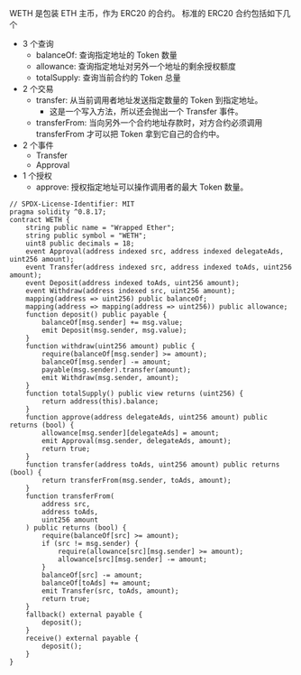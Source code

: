 WETH 是包装 ETH 主币，作为 ERC20 的合约。
标准的 ERC20 合约包括如下几个
- 3 个查询
  - balanceOf: 查询指定地址的 Token 数量
  - allowance: 查询指定地址对另外一个地址的剩余授权额度
  - totalSupply: 查询当前合约的 Token 总量
- 2 个交易
  - transfer: 从当前调用者地址发送指定数量的 Token 到指定地址。
    - 这是一个写入方法，所以还会抛出一个 Transfer 事件。
  - transferFrom: 当向另外一个合约地址存款时，对方合约必须调用 transferFrom 才可以把 Token 拿到它自己的合约中。
- 2 个事件
  - Transfer
  - Approval
- 1 个授权
  - approve: 授权指定地址可以操作调用者的最大 Token 数量。
```
// SPDX-License-Identifier: MIT
pragma solidity ^0.8.17;
contract WETH {
    string public name = "Wrapped Ether";
    string public symbol = "WETH";
    uint8 public decimals = 18;
    event Approval(address indexed src, address indexed delegateAds, uint256 amount);
    event Transfer(address indexed src, address indexed toAds, uint256 amount);
    event Deposit(address indexed toAds, uint256 amount);
    event Withdraw(address indexed src, uint256 amount);
    mapping(address => uint256) public balanceOf;
    mapping(address => mapping(address => uint256)) public allowance;
    function deposit() public payable {
        balanceOf[msg.sender] += msg.value;
        emit Deposit(msg.sender, msg.value);
    }
    function withdraw(uint256 amount) public {
        require(balanceOf[msg.sender] >= amount);
        balanceOf[msg.sender] -= amount;
        payable(msg.sender).transfer(amount);
        emit Withdraw(msg.sender, amount);
    }
    function totalSupply() public view returns (uint256) {
        return address(this).balance;
    }
    function approve(address delegateAds, uint256 amount) public returns (bool) {
        allowance[msg.sender][delegateAds] = amount;
        emit Approval(msg.sender, delegateAds, amount);
        return true;
    }
    function transfer(address toAds, uint256 amount) public returns (bool) {
        return transferFrom(msg.sender, toAds, amount);
    }
    function transferFrom(
        address src,
        address toAds,
        uint256 amount
    ) public returns (bool) {
        require(balanceOf[src] >= amount);
        if (src != msg.sender) {
            require(allowance[src][msg.sender] >= amount);
            allowance[src][msg.sender] -= amount;
        }
        balanceOf[src] -= amount;
        balanceOf[toAds] += amount;
        emit Transfer(src, toAds, amount);
        return true;
    }
    fallback() external payable {
        deposit();
    }
    receive() external payable {
        deposit();
    }
}
```